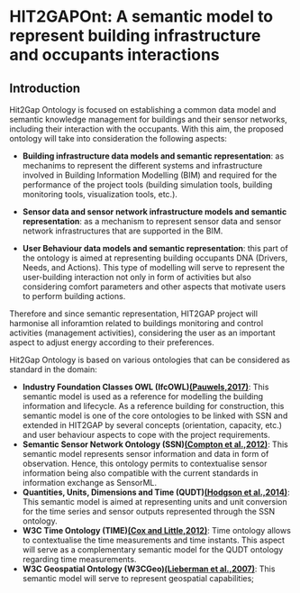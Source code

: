 # HIT2GAPOnt: A semantic model to represent building infrastructure and occupants interactions

## Introduction

Hit2Gap Ontology is focused on establishing a common data model and semantic knowledge management for buildings and their sensor networks, including their interaction with the occupants. With this aim, the proposed ontology will take into consideration the following aspects:

- **Building infrastructure data models and semantic representation**: as mechanims to represent the different systems and infrastructure involved in Building Information Modelling (BIM) and required for the performance of the project tools (building simulation tools, building monitoring tools, visualization tools, etc.).

- **Sensor data and sensor network infrastructure models and semantic representation**: as a mechanism to represent sensor data and sensor network infrastructures that are supported in the BIM.

- **User Behaviour data models and semantic representation**: this part of the ontology is aimed at representing building occupants DNA (Drivers, Needs, and Actions). This type of modelling will serve to represent the user-building interaction not only in form of activities but also considering comfort parameters and other aspects that motivate users to perform building actions.

Therefore and since semantic representation, HIT2GAP project will harmonise all inforamtion related to buildings monitoring and control activities (management activities), considering the user as an important aspect to adjust energy according to their preferences.

Hit2Gap Ontology is based on various ontologies that can be considered as standard in the domain:

- **Industry Foundation Classes OWL (IfcOWL)[(Pauwels,2017)][@Pauwels2017]**: This semantic model is used as a reference for modelling the building information and lifecycle. As a reference building for construction, this semantic model is one of the core ontologies to be linked with SSN and extended in HIT2GAP by several concepts (orientation, capacity, etc.) and user behaviour aspects to cope with the project requirements.
- **Semantic Sensor Network Ontology (SSN)[(Compton et al.,2012)][@Compton2012]**: This semantic model represents sensor information and data in form of observation. Hence, this ontology permits to contextualise sensor information being also compatible with the current standards in information exchange as SensorML.
- **Quantities, Units, Dimensions and Time (QUDT)[(Hodgson et al.,2014)][@Hodgson2014]**: This semantic model is aimed at representing units and unit conversion for the time series and sensor outputs represented through the SSN ontology.
- **W3C Time Ontology (TIME)[(Cox and Little,2012)][@Cox2017]**: Time ontology allows to contextualise the time measurements and time instants. This aspect will serve as a complementary semantic model for the QUDT ontology regarding time measurements.
- **W3C Geospatial Ontology (W3CGeo)[(Lieberman et al.,2007)][@Lieberman2007]**: This semantic model will serve to represent
 geospatial capabilities;

[@Compton2012]: http://doi.org/10.1016/j.websem.2012.05.003 "Compton, M., Barnaghi, P., Bermudez, L., García-Castro, R., Corcho, O., Cox, S., … Taylor, K. (2012). The SSN ontology of the W3C semantic sensor network incubator group. Web Semantics: Science, Services and Agents on the World Wide Web, 17, 25–32." 

[@Hodgson2014]: http://qudt.org/ "Hodgson, R., Keller, P. J., Hodges, J., & Spivak, J. (2014). QUDT - Quantities, Units, Dimensions and Data Types Ontologies." 

[@Cox2017]: https://www.w3.org/TR/owl-time/ "Cox, S., Little, Chris. (2017). Time Ontology in OWL- W3C Working Draft 02 February 2017."

[@Pauwels2017]: http://openbimstandards.org/standards/ifcowl/ "Pauwels, P. IfcOWL Web Page"

[@Lieberman2007]: https://www.w3.org/2005/Incubator/geo/XGR-geo-ont-20071023/ "Joshua Lieberman, Raj Singh, Chris Goad, W3C Geospatial Ontologies, 2007"
